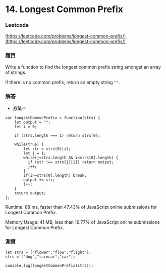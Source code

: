 # 14. Longest Common Prefix

### Leetcode

[https://leetcode.com/problems/longest-common-prefix/](https://leetcode.com/problems/longest-common-prefix/)

### 題目

Write a function to find the longest common prefix string amongst an array of strings.

If there is no common prefix, return an empty string `""`.

### 解答 <a href="#ti-jie" id="ti-jie"></a>

* **方法一**

```
var longestCommonPrefix = function(strs) {
    let output = "";
    let i = 0;
    
    if (strs.length === 1) return strs[0];
    
    while(true) {
        let str = strs[0][i];
        let j = 1;
        while(j<strs.length && i<strs[0].length) {
          if (str !== strs[j][i]) return output;
          j++;
        }
        if(i>=strs[0].length) break;
        output += str;
        i++;
    }
    return output;
};
```

Runtime: 88 ms, faster than 47.43% of JavaScript online submissions for Longest Common Prefix.

Memory Usage: 41 MB, less than 16.77% of JavaScript online submissions for Longest Common Prefix.

### 測資

```
let strs = ["flower","flow","flight"];
strs = ["dog","racecar","car"];

console.log(longestCommonPrefix(strs));
```

